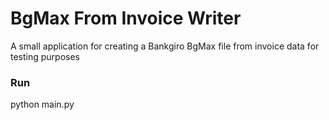 # BgMax From Invoice Writer

A small application for creating a Bankgiro BgMax file from invoice data for testing purposes

### Run
python main.py